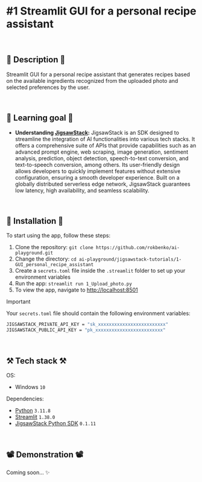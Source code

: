 # #1 Streamlit GUI for a personal recipe assistant

<br>

## 📖 Description 📖

Streamlit GUI for a personal recipe assistant that generates recipes based on the available ingredients recognized from the uploaded photo and selected preferences by the user.

<br>

## 🧠 Learning goal 🧠

- **Understanding [JigsawStack](https://jigsawstack.com/):** JigsawStack is an SDK designed to streamline the integration of AI functionalities into various tech stacks. It offers a comprehensive suite of APIs that provide capabilities such as an advanced prompt engine, web scraping, image generation, sentiment analysis, prediction, object detection, speech-to-text conversion, and text-to-speech conversion, among others. Its user-friendly design allows developers to quickly implement features without extensive configuration, ensuring a smooth developer experience. Built on a globally distributed serverless edge network, JigsawStack guarantees low latency, high availability, and seamless scalability.

<br>

## 🚀 Installation 🚀

To start using the app, follow these steps:

1. Clone the repository: `git clone https://github.com/rokbenko/ai-playground.git`
2. Change the directory: `cd ai-playground/jigsawstack-tutorials/1-GUI_personal_recipe_assistant`
3. Create a `secrets.toml` file inside the `.streamlit` folder to set up your environment variables
4. Run the app: `streamlit run 1_Upload_photo.py`
5. To view the app, navigate to [http://localhost:8501](http://localhost:8501)

> [!IMPORTANT]
> Your `secrets.toml` file should contain the following environment variables:
>
> ```bash
> JIGSAWSTACK_PRIVATE_API_KEY = "sk_xxxxxxxxxxxxxxxxxxxxxxxxx"
> JIGSAWSTACK_PUBLIC_API_KEY = "pk_xxxxxxxxxxxxxxxxxxxxxxxxx"
> ```

<br>

## ⚒️ Tech stack ⚒️

OS:

- Windows `10`

Dependencies:

- [Python](https://www.python.org/) `3.11.8`
- [Streamlit](https://pypi.org/project/streamlit/) `1.38.0`
- [JigsawStack Python SDK](https://pypi.org/project/jigsawstack/) `0.1.11`

<br>

## 📽️ Demonstration 📽️

Coming soon... ✨
